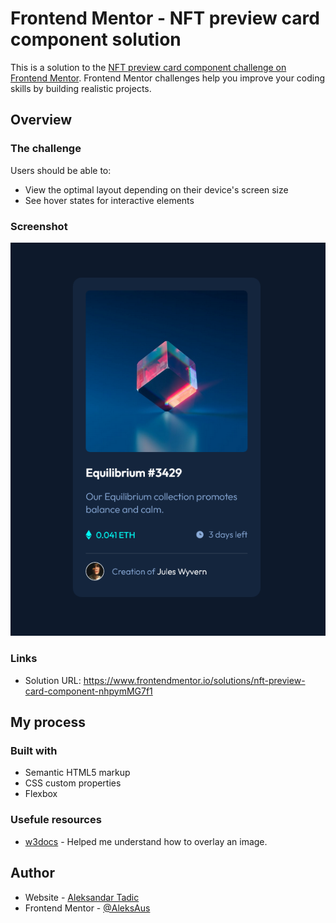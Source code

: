 # Frontend Mentor - NFT preview card component solution

This is a solution to the [NFT preview card component challenge on Frontend Mentor](https://www.frontendmentor.io/challenges/nft-preview-card-component-SbdUL_w0U). Frontend Mentor challenges help you improve your coding skills by building realistic projects. 

## Overview

### The challenge

Users should be able to:

- View the optimal layout depending on their device's screen size
- See hover states for interactive elements

### Screenshot

![](screenshots/nft-screenshot.png)

### Links

- Solution URL: https://www.frontendmentor.io/solutions/nft-preview-card-component-nhpymMG7f1

## My process

### Built with

- Semantic HTML5 markup
- CSS custom properties
- Flexbox

### Usefule resources

- [w3docs](https://www.w3docs.com/snippets/css/how-to-overlay-images-with-css.html) - Helped me understand how to overlay an image.

## Author

- Website - [Aleksandar Tadic](https://github.com/AleksAus/)
- Frontend Mentor - [@AleksAus](https://www.frontendmentor.io/profile/AleksAus)
